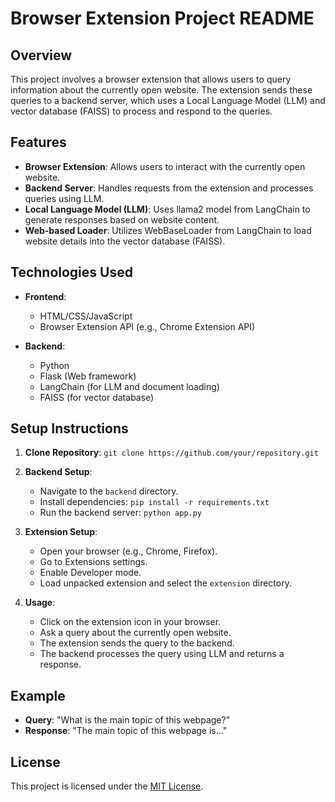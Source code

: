 # Browser Extension Project README

## Overview

This project involves a browser extension that allows users to query information about the currently open website. The extension sends these queries to a backend server, which uses a Local Language Model (LLM) and vector database (FAISS) to process and respond to the queries.

## Features

- **Browser Extension**: Allows users to interact with the currently open website.
- **Backend Server**: Handles requests from the extension and processes queries using LLM.
- **Local Language Model (LLM)**: Uses llama2 model from LangChain to generate responses based on website content.
- **Web-based Loader**: Utilizes WebBaseLoader from LangChain to load website details into the vector database (FAISS).

## Technologies Used

- **Frontend**:
  - HTML/CSS/JavaScript
  - Browser Extension API (e.g., Chrome Extension API)
  
- **Backend**:
  - Python
  - Flask (Web framework)
  - LangChain (for LLM and document loading)
  - FAISS (for vector database)
  
## Setup Instructions

1. **Clone Repository**: `git clone https://github.com/your/repository.git`
2. **Backend Setup**:
   - Navigate to the `backend` directory.
   - Install dependencies: `pip install -r requirements.txt`
   - Run the backend server: `python app.py`
   
3. **Extension Setup**:
   - Open your browser (e.g., Chrome, Firefox).
   - Go to Extensions settings.
   - Enable Developer mode.
   - Load unpacked extension and select the `extension` directory.

4. **Usage**:
   - Click on the extension icon in your browser.
   - Ask a query about the currently open website.
   - The extension sends the query to the backend.
   - The backend processes the query using LLM and returns a response.

## Example

- **Query**: "What is the main topic of this webpage?"
- **Response**: "The main topic of this webpage is..."

## License

This project is licensed under the [MIT License](link-to-license).
